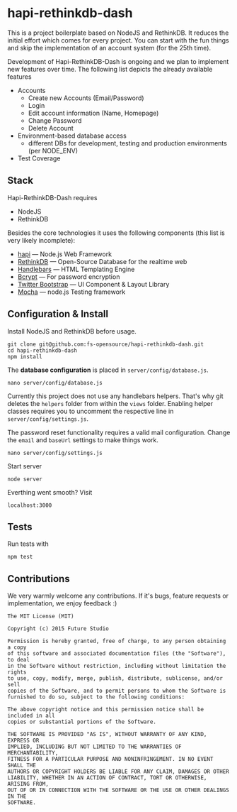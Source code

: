 hapi-rethinkdb-dash
==========================

This is a project boilerplate based on NodeJS and RethinkDB. It reduces the initial effort which comes for every project. You can start with the fun things and skip the implementation of an account system (for the 25th time).

Development of Hapi-RethinkDB-Dash is ongoing and we plan to implement new features over time. The following list depicts the already available features

- Accounts
    - Create new Accounts (Email/Password)
    - Login
    - Edit account information (Name, Homepage)
    - Change Password
    - Delete Account
- Environment-based database access
    - different DBs for development, testing and production environments (per NODE_ENV)
- Test Coverage


## Stack
Hapi-RethinkDB-Dash requires

- NodeJS
- RethinkDB

Besides the core technologies it uses the following components (this list is very likely incomplete):

- [hapi](http://hapijs.com/) — Node.js Web Framework
- [RethinkDB](http://rethinkdb.com/) — Open-Source Database for the realtime web
- [Handlebars](http://handlebarsjs.com/) — HTML Templating Engine
- [Bcrypt](https://www.npmjs.com/package/bcrypt-nodejs) — For password encryption
- [Twitter Bootstrap](http://getbootstrap.com/) — UI Component & Layout Library
- [Mocha](https://www.npmjs.com/package/mocha) — node.js Testing framework


## Configuration & Install
Install NodeJS and RethinkDB before usage.

    git clone git@github.com:fs-opensource/hapi-rethinkdb-dash.git
    cd hapi-rethinkdb-dash
    npm install

The **database configuration** is placed in `server/config/database.js`.

    nano server/config/database.js

Currently this project does not use any handlebars helpers. That's why git deletes the `helpers` folder from within the `views` folder. Enabling helper classes requires you to uncomment the respective line in `server/config/settings.js`.

The password reset functionality requires a valid mail configuration. Change the `email` and `baseUrl` settings to make things work.

    nano server/config/settings.js

Start server

    node server

Everthing went smooth? Visit

    localhost:3000


## Tests
Run tests with

    npm test


## Contributions
We very warmly welcome any contributions. If it's bugs, feature requests or implementation, we enjoy feedback :)

    The MIT License (MIT)

    Copyright (c) 2015 Future Studio

    Permission is hereby granted, free of charge, to any person obtaining a copy
    of this software and associated documentation files (the "Software"), to deal
    in the Software without restriction, including without limitation the rights
    to use, copy, modify, merge, publish, distribute, sublicense, and/or sell
    copies of the Software, and to permit persons to whom the Software is
    furnished to do so, subject to the following conditions:

    The above copyright notice and this permission notice shall be included in all
    copies or substantial portions of the Software.

    THE SOFTWARE IS PROVIDED "AS IS", WITHOUT WARRANTY OF ANY KIND, EXPRESS OR
    IMPLIED, INCLUDING BUT NOT LIMITED TO THE WARRANTIES OF MERCHANTABILITY,
    FITNESS FOR A PARTICULAR PURPOSE AND NONINFRINGEMENT. IN NO EVENT SHALL THE
    AUTHORS OR COPYRIGHT HOLDERS BE LIABLE FOR ANY CLAIM, DAMAGES OR OTHER
    LIABILITY, WHETHER IN AN ACTION OF CONTRACT, TORT OR OTHERWISE, ARISING FROM,
    OUT OF OR IN CONNECTION WITH THE SOFTWARE OR THE USE OR OTHER DEALINGS IN THE
    SOFTWARE.
